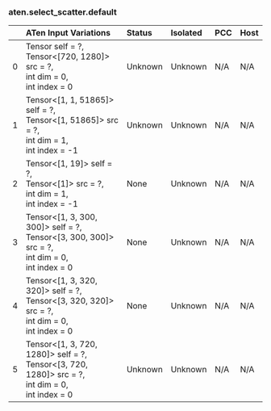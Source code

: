### aten.select_scatter.default
|    | ATen Input Variations                                                                                   | Status   | Isolated   | PCC   | Host   |
|---:|:--------------------------------------------------------------------------------------------------------|:---------|:-----------|:------|:-------|
|  0 | Tensor self = ?,<br>Tensor<[720, 1280]> src = ?,<br>int dim = 0,<br>int index = 0                       | Unknown  | Unknown    | N/A   | N/A    |
|  1 | Tensor<[1, 1, 51865]> self = ?,<br>Tensor<[1, 51865]> src = ?,<br>int dim = 1,<br>int index = -1        | Unknown  | Unknown    | N/A   | N/A    |
|  2 | Tensor<[1, 19]> self = ?,<br>Tensor<[1]> src = ?,<br>int dim = 1,<br>int index = -1                     | None     | Unknown    | N/A   | N/A    |
|  3 | Tensor<[1, 3, 300, 300]> self = ?,<br>Tensor<[3, 300, 300]> src = ?,<br>int dim = 0,<br>int index = 0   | None     | Unknown    | N/A   | N/A    |
|  4 | Tensor<[1, 3, 320, 320]> self = ?,<br>Tensor<[3, 320, 320]> src = ?,<br>int dim = 0,<br>int index = 0   | None     | Unknown    | N/A   | N/A    |
|  5 | Tensor<[1, 3, 720, 1280]> self = ?,<br>Tensor<[3, 720, 1280]> src = ?,<br>int dim = 0,<br>int index = 0 | Unknown  | Unknown    | N/A   | N/A    |

